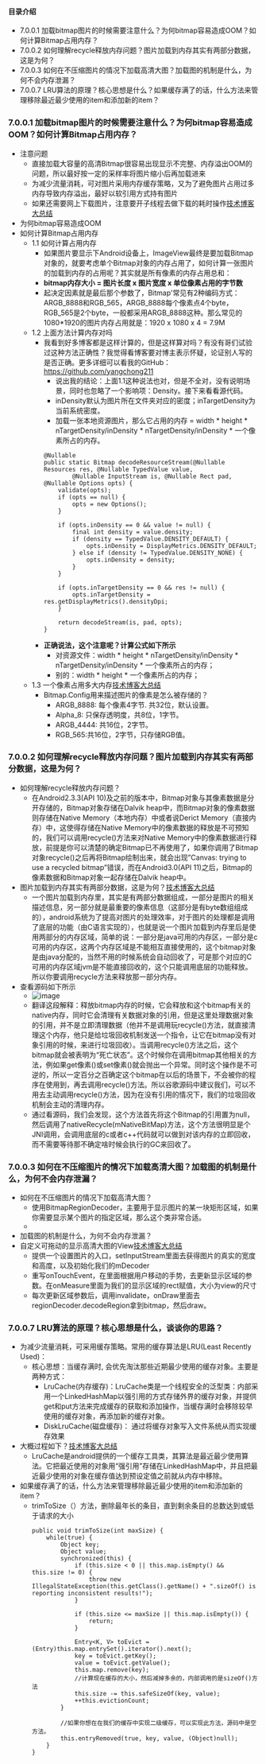 #### 目录介绍
- 7.0.0.1 加载bitmap图片的时候需要注意什么？为何bitmap容易造成OOM？如何计算Bitmap占用内存？
- 7.0.0.2 如何理解recycle释放内存问题？图片加载到内存其实有两部分数据，这是为何？
- 7.0.0.3 如何在不压缩图片的情况下加载高清大图？加载图的机制是什么，为何不会内存泄漏？
- 7.0.0.7 LRU算法的原理？核心思想是什么？如果缓存满了的话，什么方法来管理移除最近最少使用的item和添加新的item？




### 7.0.0.1 加载bitmap图片的时候需要注意什么？为何bitmap容易造成OOM？如何计算Bitmap占用内存？
- 注意问题
    - 直接加载大容量的高清Bitmap很容易出现显示不完整、内存溢出OOM的问题，所以最好按一定的采样率将图片缩小后再加载进来
    - 为减少流量消耗，可对图片采用内存缓存策略，又为了避免图片占用过多内存导致内存溢出，最好以软引用方式持有图片
    - 如果还需要网上下载图片，注意要开子线程去做下载的耗时操作[技术博客大总结](https://github.com/yangchong211/YCBlogs)
- 为何bitmap容易造成OOM
- 如何计算Bitmap占用内存
    - 1.1 如何计算占用内存
        - 如果图片要显示下Android设备上，ImageView最终是要加载Bitmap对象的，就要考虑单个Bitmap对象的内存占用了，如何计算一张图片的加载到内存的占用呢？其实就是所有像素的内存占用总和：
        - **bitmap内存大小 = 图片长度 x 图片宽度 x 单位像素占用的字节数**
        - 起决定因素就是最后那个参数了，Bitmap'常见有2种编码方式：ARGB_8888和RGB_565，ARGB_8888每个像素点4个byte，RGB_565是2个byte，一般都采用ARGB_8888这种。那么常见的1080*1920的图片内存占用就是：1920 x 1080 x 4 = 7.9M
    - 1.2 上面方法计算内存对吗
        - 我看到好多博客都是这样计算的，但是这样算对吗？有没有哥们试验过这种方法正确性？我觉得看博客要对博主表示怀疑，论证别人写的是否正确。更多详细可以看我的GitHub：https://github.com/yangchong211
            - 说出我的结论：上面1.1这种说法也对，但是不全对，没有说明场景，同时也忽略了一个影响项：Density。接下来看看源代码。
            - inDensity默认为图片所在文件夹对应的密度；inTargetDensity为当前系统密度。
            - 加载一张本地资源图片，那么它占用的内存 = width * height * nTargetDensity/inDensity * nTargetDensity/inDensity * 一个像素所占的内存。
            ```
            @Nullable
            public static Bitmap decodeResourceStream(@Nullable Resources res, @Nullable TypedValue value,
                    @Nullable InputStream is, @Nullable Rect pad, @Nullable Options opts) {
                validate(opts);
                if (opts == null) {
                    opts = new Options();
                }
            
                if (opts.inDensity == 0 && value != null) {
                    final int density = value.density;
                    if (density == TypedValue.DENSITY_DEFAULT) {
                        opts.inDensity = DisplayMetrics.DENSITY_DEFAULT;
                    } else if (density != TypedValue.DENSITY_NONE) {
                        opts.inDensity = density;
                    }
                }
                
                if (opts.inTargetDensity == 0 && res != null) {
                    opts.inTargetDensity = res.getDisplayMetrics().densityDpi;
                }
                
                return decodeStream(is, pad, opts);
            }
            ```
        - **正确说法，这个注意呢？计算公式如下所示**
            - 对资源文件：width * height * nTargetDensity/inDensity * nTargetDensity/inDensity * 一个像素所占的内存；
            - 别的：width * height * 一个像素所占的内存；
    - 1.3 一个像素占用多大内存[技术博客大总结](https://github.com/yangchong211/YCBlogs)
        - Bitmap.Config用来描述图片的像素是怎么被存储的？
            - ARGB_8888: 每个像素4字节. 共32位，默认设置。
            - Alpha_8: 只保存透明度，共8位，1字节。
            - ARGB_4444: 共16位，2字节。
            - RGB_565:共16位，2字节，只存储RGB值。



### 7.0.0.2 如何理解recycle释放内存问题？图片加载到内存其实有两部分数据，这是为何？
- 如何理解recycle释放内存问题？
    - 在Android2.3.3(API 10)及之前的版本中，Bitmap对象与其像素数据是分开存储的，Bitmap对象存储在Dalvik heap中，而Bitmap对象的像素数据则存储在Native Memory（本地内存）中或者说Derict Memory（直接内存）中，这使得存储在Native Memory中的像素数据的释放是不可预知的，我们可以调用recycle()方法来对Native Memory中的像素数据进行释放，前提是你可以清楚的确定Bitmap已不再使用了，如果你调用了Bitmap对象recycle()之后再将Bitmap绘制出来，就会出现”Canvas: trying to use a recycled bitmap”错误，而在Android3.0(API 11)之后，Bitmap的像素数据和Bitmap对象一起存储在Dalvik heap中。
- 图片加载到内存其实有两部分数据，这是为何？[技术博客大总结](https://github.com/yangchong211/YCBlogs)
    - 一个图片加载到内存里，其实是有两部分数据组成，一部分是图片的相关描述信息，另一部分就是最重要的像素信息（这部分是有byte数组组成的），android系统为了提高对图片的处理效率，对于图片的处理都是调用了底层的功能（由C语言实现的），也就是说一个图片加载到内存里后是使用两部分的内存区域，简单的说：一部分是java可用的内存区，一部分是c可用的内存区，这两个内存区域是不能相互直接使用的，这个bitmap对象是由java分配的，当然不用的时候系统会自动回收了，可是那个对应的C可用的内存区域jvm是不能直接回收的，这个只能调用底层的功能释放。所以你要调用recycle方法来释放那一部分内存。
- 查看源码如下所示
    - ![image](https://upload-images.jianshu.io/upload_images/4432347-ee4f01bbe8db84d6.png?imageMogr2/auto-orient/strip%7CimageView2/2/w/1240)
    - 翻译这段解释：释放bitmap内存的时候，它会释放和这个bitmap有关的native内存，同时它会清理有关数据对象的引用，但是这里处理数据对象的引用，并不是立即清理数据（他并不是调用玩recycle()方法，就直接清理这个内存，他只是给垃圾回收机制发送一个指令，让它在bitmap没有对象引用的时候，来进行垃圾回收）。当调用recycle()方法之后，这个bitmap就会被表明为“死亡状态”。这个时候你在调用bitmap其他相关的方法，例如果get像素()或set像素()就会抛出一个异常。同时这个操作是不可逆的，所以一定百分之百确定这个bitmap在以后的场景下，不会被你的程序在使用到，再去调用recycle()方法。所以谷歌源码中建议我们，可以不用去主动调用recycle()方法，因为在没有引用的情况下，我们的垃圾回收机制会主动的清理内存。
    - 通过看源码，我们会发现，这个方法首先将这个Bitmap的引用置为null，然后调用了nativeRecycle(mNativeBitMap)方法，这个方法很明显是个JNI调用，会调用底层的c或者c++代码就可以做到对该内存的立即回收，而不需要等待那不确定啥时候会执行的GC来回收了。



### 7.0.0.3 如何在不压缩图片的情况下加载高清大图？加载图的机制是什么，为何不会内存泄漏？
- 如何在不压缩图片的情况下加载高清大图？
    - 使用BitmapRegionDecoder，主要用于显示图片的某一块矩形区域，如果你需要显示某个图片的指定区域，那么这个类非常合适。
    - 
- 加载图的机制是什么，为何不会内存泄漏？
- 自定义可拖动的显示高清大图的View[技术博客大总结](https://github.com/yangchong211/YCBlogs)
    - 提供一个设置图片的入口，setInputStream里面去获得图片的真实的宽度和高度，以及初始化我们的mDecoder
    - 重写onTouchEvent，在里面根据用户移动的手势，去更新显示区域的参数。在onMeasure里面为我们的显示区域的rect赋值，大小为view的尺寸
    - 每次更新区域参数后，调用invalidate，onDraw里面去regionDecoder.decodeRegion拿到bitmap，然后draw。




### 7.0.0.7 LRU算法的原理？核心思想是什么，谈谈你的思路？
- 为减少流量消耗，可采用缓存策略。常用的缓存算法是LRU(Least Recently Used)：
    - 核心思想：当缓存满时, 会优先淘汰那些近期最少使用的缓存对象。主要是两种方式：
        - LruCache(内存缓存)：LruCache类是一个线程安全的泛型类：内部采用一个LinkedHashMap以强引用的方式存储外界的缓存对象，并提供get和put方法来完成缓存的获取和添加操作，当缓存满时会移除较早使用的缓存对象，再添加新的缓存对象。
        - DiskLruCache(磁盘缓存)： 通过将缓存对象写入文件系统从而实现缓存效果
- 大概过程如下？[技术博客大总结](https://github.com/yangchong211/YCBlogs)
    - LruCache是android提供的一个缓存工具类，其算法是最近最少使用算法。它把最近使用的对象用“强引用”存储在LinkedHashMap中，并且把最近最少使用的对象在缓存值达到预设定值之前就从内存中移除。
- 如果缓存满了的话，什么方法来管理移除最近最少使用的item和添加新的item？
    - trimToSize（）方法，删除最年长的条目，直到剩余条目的总数达到或低于请求的大小
        ```
        public void trimToSize(int maxSize) {
            while(true) {
                Object key;
                Object value;
                synchronized(this) {
                    if (this.size < 0 || this.map.isEmpty() && this.size != 0) {
                        throw new IllegalStateException(this.getClass().getName() + ".sizeOf() is reporting inconsistent results!");
                    }
        
                    if (this.size <= maxSize || this.map.isEmpty()) {
                        return;
                    }
        
                    Entry<K, V> toEvict = (Entry)this.map.entrySet().iterator().next();
                    key = toEvict.getKey();
                    value = toEvict.getValue();
                    this.map.remove(key);
                    //计算现在缓存的大小，然后减掉多余的，内部调用的是sizeOf()方法
                    this.size -= this.safeSizeOf(key, value);
                    ++this.evictionCount;
                }
        
                //如果你想在在我们的缓存中实现二级缓存，可以实现此方法，源码中是空方法。
                this.entryRemoved(true, key, value, (Object)null);
            }
        }
        ```



